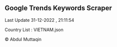 

## Google Trends Keywords Scraper 
 
Last Update 31-12-2022 , 21:11:54

Country List :
VIETNAM.json



© Abdul Muttaqin 
